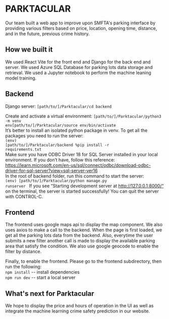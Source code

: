 # PARKTACULAR

Our team built a web app to improve upon SMFTA's parking interface by providing various filters based on 
price, location, opening time, distance, and in the future, previous crime history.

## How we built it
We used React Vite for the front end and Django for the back end and server. 
We used Azure SQL Database for parking lots data storage and retrieval. 
We used a Jupyter notebook to perform the machine leaning model training. 

## Backend
Django server: <code>[path/to/]/Parktacular/cd backend</code><br>

Create and activate a virtual environment:
<code>[path/to/]/Parktacular/python3 -m venv env[path/to/]/Parktacular/source env/bin/activate
</code><br>
It’s better to install an isolated python package in venv. To get all the packages you need to run the server:<br>
<code>(env) [path/to/]/Parktacular/backend %pip install -r requirements.txt</code><br>
Make sure you have ODBC Driver 18 for SQL Server installed in your local environment. If you don’t have, follow this reference: https://learn.microsoft.com/en-us/sql/connect/odbc/download-odbc-driver-for-sql-server?view=sql-server-ver16<br>
In the root of backend folder, run this command to start the server: <br>
<code>(env) [path/to/]/Parktacular/python manage.py runserver </code>
If you see “Starting development server at http://127.0.0.1:8000/“ on the terminal, the server is started successfully! You can quit the server with CONTROL-C. 

## Frontend
The frontend uses google maps api to display the map component. We also uses axios to make a call to the backend. 
When the page is first loaded, we get all the parking lots data from the backend. 
Also, everytime the user submits a new filter another call is made to display the available parking area that satisfy the condition. 
We also use google geocode to enable the filter by distance.

Finally, to enable the frontend. 
Please go to the frontend subdirectory, then run the following:<br> 
<code>npm install</code> -- install dependencies<br>
<code>npm run dev</code> -- start a local server

## What's next for Parktacular
We hope to display the price and hours of operation in the UI as well as integrate the machine learning crime safety prediction in our website.
